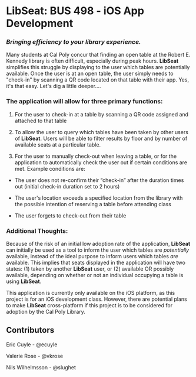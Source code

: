 # LibSeat: BUS 498 - iOS App Development
### _Bringing efficiency to your library experience._

Many students at Cal Poly concur that finding an open table at the Robert E. Kennedy library is often difficult, especially during peak hours. **LibSeat** simplifies this struggle by displaying to the user which tables are potentially available. Once the user is at an open table, the user simply needs to "check-in" by scanning a QR code located on that table with their app. Yes, it's that easy. Let's dig a little deeper....

### The application will allow for three primary functions: 

1. For the user to check-in at a table by scanning a QR code assigned and attached to that table

2. To allow the user to query which tables have been taken by other users of **LibSeat**. Users will be able to filter results by floor and by number of available seats at a particular table.

3. For the user to manually check-out when leaving a table, or for the application to automatically check the user out if certain conditions are met. Example conditions are: 

  - The user does not re-confirm their “check-in” after the duration times out (initial check-in duration set to 2 hours)

  - The user's location exceeds a specified location from the library with the possible intention of reserving a table before attending class

  - The user forgets to check-out from their table

### Additional Thoughts:

Because of the risk of an initial low adoption rate of the application, **LibSeat** can initially be used as a tool to inform the user which tables are _potentially_ available, instead of the ideal purpose to inform users which tables _are_ available. This implies that seats displayed in the application will have two states: (1) taken by another **LibSeat** user, or (2) available OR possibly available, depending on whether or not an individual occupying a table is using **LibSeat**.

This application is currently only available on the iOS platform, as this project is for an iOS development class. However, there are potential plans to make **LibSeat** cross-platform if this project is to be considered for adoption by the Cal Poly Library.

## Contributors

Eric Cuyle  -  @ecuyle

Valerie Rose  -  @vkrose

Nils Wilhelmsson  -  @slughet
